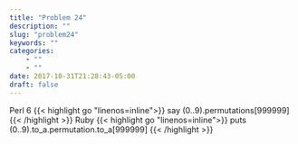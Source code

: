 ```yaml
---
title: "Problem 24"
description: ""
slug: "problem24"
keywords: ""
categories: 
    - ""
    - ""
date: 2017-10-31T21:28:43-05:00
draft: false
---
```

Perl 6
{{< highlight go  "linenos=inline">}}
say (0..9).permutations[999999]
{{< /highlight >}}
Ruby
{{< highlight go  "linenos=inline">}}
puts (0..9).to_a.permutation.to_a[999999]
{{< /highlight >}}
